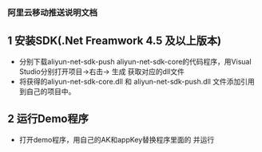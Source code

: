 ### 阿里云移动推送说明文档

## 1 安装SDK(.Net Freamwork 4.5 及以上版本)
- 分别下载aliyun-net-sdk-push aliyun-net-sdk-core的代码程序，用Visual Studio分别打开项目->右击-> 生成 获取对应的dll文件
- 将获得的aliyun-net-sdk-core.dll 和 aliyun-net-sdk-push.dll 文件添加引用到自己的项目中。

## 2 运行Demo程序
- 打开demo程序，用自己的AK和appKey替换程序里面的<your access key id> <your access key secret> <your Appkey>并运行
